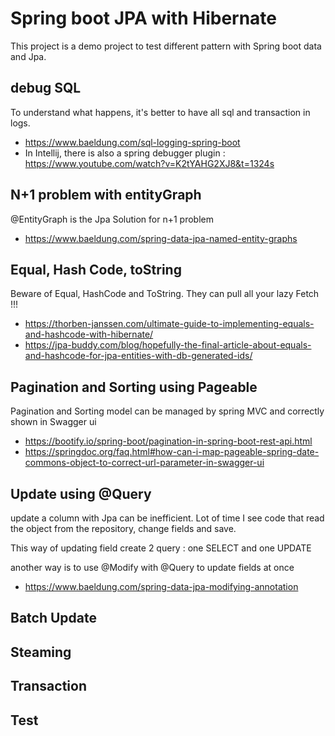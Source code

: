 # Spring boot JPA with Hibernate
This project is a demo project to test different pattern with Spring boot data and Jpa.

## debug SQL
To understand what happens, it's better to have all sql and transaction in logs.
- https://www.baeldung.com/sql-logging-spring-boot
- In Intellij, there is also a spring debugger plugin : https://www.youtube.com/watch?v=K2tYAHG2XJ8&t=1324s

## N+1 problem with entityGraph
@EntityGraph is the Jpa Solution for n+1 problem
- https://www.baeldung.com/spring-data-jpa-named-entity-graphs

## Equal, Hash Code, toString
Beware of Equal, HashCode and ToString. They can pull all your lazy Fetch !!!
- https://thorben-janssen.com/ultimate-guide-to-implementing-equals-and-hashcode-with-hibernate/
- https://jpa-buddy.com/blog/hopefully-the-final-article-about-equals-and-hashcode-for-jpa-entities-with-db-generated-ids/

## Pagination and Sorting using Pageable
Pagination and Sorting model can be managed by spring MVC and correctly shown in Swagger ui
- https://bootify.io/spring-boot/pagination-in-spring-boot-rest-api.html
- https://springdoc.org/faq.html#how-can-i-map-pageable-spring-date-commons-object-to-correct-url-parameter-in-swagger-ui


## Update using @Query
update a column with Jpa can be inefficient. Lot of time I see code that read the object from the repository, change fields and save.

This way of updating field create 2 query : one SELECT and one UPDATE

another way is to use @Modify with @Query to update fields at once
- https://www.baeldung.com/spring-data-jpa-modifying-annotation
## Batch Update

## Steaming

## Transaction

## Test